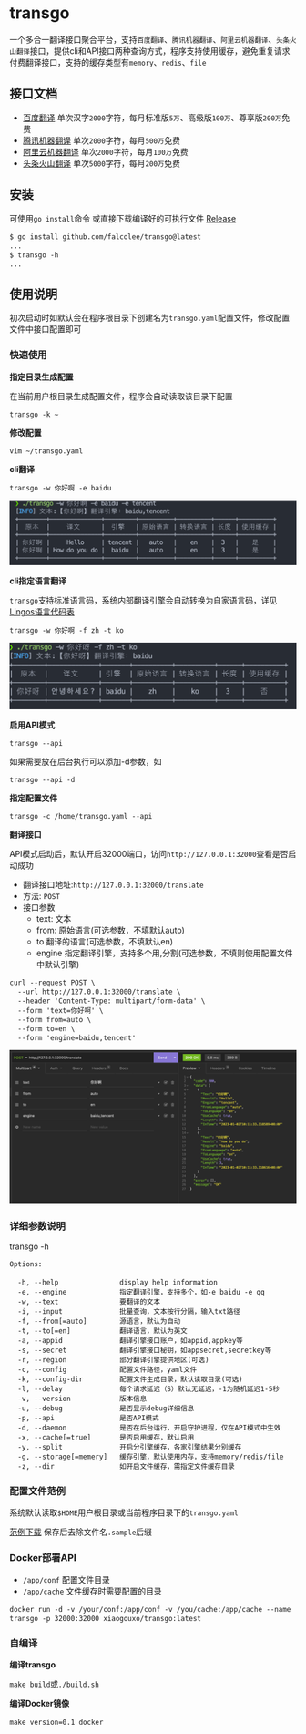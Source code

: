 # transgo
一个多合一翻译接口聚合平台，支持`百度翻译`、`腾讯机器翻译`、`阿里云机器翻译`、`头条火山翻译`接口，提供cli和API接口两种查询方式，程序支持使用缓存，避免重复请求付费翻译接口，支持的缓存类型有`memory`、`redis`、`file`

## 接口文档
* [百度翻译](https://fanyi-api.baidu.com/doc/21) 单次汉字`2000`字符，每月标准版`5万`、高级版`100万`、尊享版`200万`免费
* [腾讯机器翻译](https://cloud.tencent.com/document/product/551/15612) 单次`2000`字符，每月`500万`免费
* [阿里云机器翻译](https://help.aliyun.com/document_detail/215387.html?spm=a2c4g.11186623.0.0.67612e50Jf1003) 单次`2000`字符，每月`100万`免费
* [头条火山翻译](https://www.volcengine.com/docs/4640/65067) 单次`5000`字符，每月`200万`免费

## 安装
可使用`go install`命令 或直接下载编译好的可执行文件 [Release](https://github.com/falcolee/transgo/releases)
```
$ go install github.com/falcolee/transgo@latest
...
$ transgo -h
...
```

## 使用说明
初次启动时如默认会在程序根目录下创建名为`transgo.yaml`配置文件，修改配置文件中接口配置即可

### 快速使用

**指定目录生成配置**

在当前用户根目录生成配置文件，程序会自动读取该目录下配置
```
transgo -k ~
```

**修改配置**
```
vim ~/transgo.yaml
```

**cli翻译**

```
transgo -w 你好啊 -e baidu
```
![multi](screenshots/multi.png)

**cli指定语言翻译**

`transgo`支持标准语言码，系统内部翻译引擎会自动转换为自家语言码，详见[Lingos语言代码表](http://www.lingoes.net/zh/translator/langcode.htm)

```
transgo -w 你好啊 -f zh -t ko
```
![ko](screenshots/ko.png)


**启用API模式**

```
transgo --api
```
如果需要放在后台执行可以添加-d参数，如
```
transgo --api -d
```

**指定配置文件**

```
transgo -c /home/transgo.yaml --api
```

**翻译接口**

API模式启动后，默认开启32000端口，访问`http://127.0.0.1:32000`查看是否启动成功
  - 翻译接口地址:`http://127.0.0.1:32000/translate`
  - 方法: `POST`
  - 接口参数
    * text: 文本
    * from: 原始语言(可选参数，不填默认auto)
    * to 翻译的语言(可选参数，不填默认en)
    * engine 指定翻译引擎，支持多个用,分割(可选参数，不填则使用配置文件中默认引擎)
```
curl --request POST \
  --url http://127.0.0.1:32000/translate \
  --header 'Content-Type: multipart/form-data' \
  --form 'text=你好啊' \
  --form from=auto \
  --form to=en \
  --form 'engine=baidu,tencent'
```
![postman](screenshots/postman.png)

### 详细参数说明
transgo -h
```
Options:

  -h, --help               display help information
  -e, --engine             指定翻译引擎，支持多个，如-e baidu -e qq
  -w, --text               要翻译的文本
  -i, --input              批量查询，文本按行分隔，输入txt路径
  -f, --from[=auto]        源语言，默认为自动
  -t, --to[=en]            翻译语言，默认为英文
  -a, --appid              翻译引擎接口账户，如appid,appkey等
  -s, --secret             翻译引擎接口秘钥，如appsecret,secretkey等
  -r, --region             部分翻译引擎提供地区(可选)
  -c, --config             配置文件路径，yaml文件
  -k, --config-dir         配置文件生成目录，默认读取目录(可选)
  -l, --delay              每个请求延迟（S）默认无延迟，-1为随机延迟1-5秒
  -v, --version            版本信息
  -u, --debug              是否显示debug详细信息
  -p, --api                是否API模式
  -d, --daemon             是否在后台运行，开启守护进程，仅在API模式中生效
  -x, --cache[=true]       是否启用缓存，默认启用
  -y, --split              开启分引擎缓存，各家引擎结果分别缓存
  -g, --storage[=memery]   缓存引擎，默认使用内存，支持memory/redis/file
  -z, --dir                如开启文件缓存，需指定文件缓存目录
```

### 配置文件范例
系统默认读取`$HOME`用户根目录或当前程序目录下的`transgo.yaml`

[范例下载](https://raw.githubusercontent.com/falcolee/transgo/main/transgo.yaml.sample)
保存后去除文件名`.sample`后缀

### Docker部署API
 * `/app/conf` 配置文件目录
 * `/app/cache` 文件缓存时需要配置的目录
```
docker run -d -v /your/conf:/app/conf -v /you/cache:/app/cache --name transgo -p 32000:32000 xiaogouxo/transgo:latest
```

### 自编译
**编译transgo**

`make build`或`./build.sh`

**编译Docker镜像**

`make version=0.1 docker`
